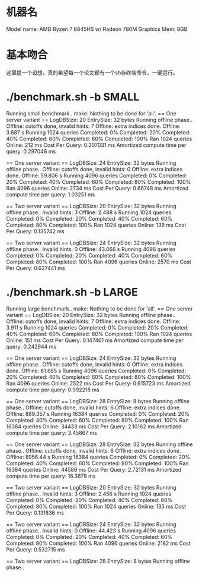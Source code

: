 # 机器名
  Model name:             AMD Ryzen 7 8845HS w/ Radeon 780M Graphics 
  Mem: 8GB

# 基本吻合
这里提一个设想，真的希望每一个论文都有一个sh存终端命令，一键运行。


#  ./benchmark.sh -b SMALL
Running small benchmark..
make: Nothing to be done for 'all'.
== One server variant ==
LogDBSize: 20
EntrySize: 32 bytes
Running offline phase..
Offline: cutoffs done, invalid hints: 7
Offline: extra indices done.
Offline: 3.687 s
Running 1024 queries
Completed: 0%
Completed: 20%
Completed: 40%
Completed: 60%
Completed: 80%
Completed: 100%
Ran 1024 queries
Online: 212 ms
Cost Per Query: 0.207031 ms
Amortized compute time per query: 0.297046 ms

== One server variant ==
LogDBSize: 24
EntrySize: 32 bytes
Running offline phase..
Offline: cutoffs done, invalid hints: 0
Offline: extra indices done.
Offline: 59.806 s
Running 4096 queries
Completed: 0%
Completed: 20%
Completed: 40%
Completed: 60%
Completed: 80%
Completed: 100%
Ran 4096 queries
Online: 2734 ms
Cost Per Query: 0.66748 ms
Amortized compute time per query: 1.03251 ms

== Two server variant ==
LogDBSize: 20
EntrySize: 32 bytes
Running offline phase..
Invalid hints: 3
Offline: 2.488 s
Running 1024 queries
Completed: 0%
Completed: 20%
Completed: 40%
Completed: 60%
Completed: 80%
Completed: 100%
Ran 1024 queries
Online: 139 ms
Cost Per Query: 0.135742 ms

== Two server variant ==
LogDBSize: 24
EntrySize: 32 bytes
Running offline phase..
Invalid hints: 0
Offline: 43.066 s
Running 4096 queries
Completed: 0%
Completed: 20%
Completed: 40%
Completed: 60%
Completed: 80%
Completed: 100%
Ran 4096 queries
Online: 2570 ms
Cost Per Query: 0.627441 ms

# ./benchmark.sh -b LARGE
Running large benchmark..
make: Nothing to be done for 'all'.
== One server variant ==
LogDBSize: 20
EntrySize: 32 bytes
Running offline phase..
Offline: cutoffs done, invalid hints: 7
Offline: extra indices done.
Offline: 3.911 s
Running 1024 queries
Completed: 0%
Completed: 20%
Completed: 40%
Completed: 60%
Completed: 80%
Completed: 100%
Ran 1024 queries
Online: 151 ms
Cost Per Query: 0.147461 ms
Amortized compute time per query: 0.242944 ms

== One server variant ==
LogDBSize: 24
EntrySize: 32 bytes
Running offline phase..
Offline: cutoffs done, invalid hints: 0
Offline: extra indices done.
Offline: 61.685 s
Running 4096 queries
Completed: 0%
Completed: 20%
Completed: 40%
Completed: 60%
Completed: 80%
Completed: 100%
Ran 4096 queries
Online: 2522 ms
Cost Per Query: 0.615723 ms
Amortized compute time per query: 0.992218 ms

== One server variant ==
LogDBSize: 28
EntrySize: 8 bytes
Running offline phase..
Offline: cutoffs done, invalid hints: 6
Offline: extra indices done.
Offline: 889.357 s
Running 16384 queries
Completed: 0%
Completed: 20%
Completed: 40%
Completed: 60%
Completed: 80%
Completed: 100%
Ran 16384 queries
Online: 34433 ms
Cost Per Query: 2.10162 ms
Amortized compute time per query: 3.45867 ms

== One server variant ==
LogDBSize: 28
EntrySize: 32 bytes
Running offline phase..
Offline: cutoffs done, invalid hints: 6
Offline: extra indices done.
Offline: 8956.44 s
Running 16384 queries
Completed: 0%
Completed: 20%
Completed: 40%
Completed: 60%
Completed: 80%
Completed: 100%
Ran 16384 queries
Online: 44586 ms
Cost Per Query: 2.72131 ms
Amortized compute time per query: 16.3878 ms

== Two server variant ==
LogDBSize: 20
EntrySize: 32 bytes
Running offline phase..
Invalid hints: 3
Offline: 2.456 s
Running 1024 queries
Completed: 0%
Completed: 20%
Completed: 40%
Completed: 60%
Completed: 80%
Completed: 100%
Ran 1024 queries
Online: 135 ms
Cost Per Query: 0.131836 ms

== Two server variant ==
LogDBSize: 24
EntrySize: 32 bytes
Running offline phase..
Invalid hints: 0
Offline: 44.423 s
Running 4096 queries
Completed: 0%
Completed: 20%
Completed: 40%
Completed: 60%
Completed: 80%
Completed: 100%
Ran 4096 queries
Online: 2182 ms
Cost Per Query: 0.532715 ms

== Two server variant ==
LogDBSize: 28
EntrySize: 8 bytes
Running offline phase..
